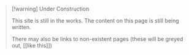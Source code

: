 > [!warning] Under Construction
> 
> This site is still in the works. The content on this page is still being written. 
> 
> There may also be links to non-existent pages (these will be greyed out, [[like this]])